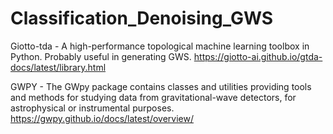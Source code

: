 # Classification_Denoising_GWS
Giotto-tda -  A high-performance topological machine learning toolbox in Python. Probably useful in generating GWS. https://giotto-ai.github.io/gtda-docs/latest/library.html

GWPY - The GWpy package contains classes and utilities providing tools and methods for studying data from gravitational-wave detectors, for astrophysical or instrumental purposes. https://gwpy.github.io/docs/latest/overview/







